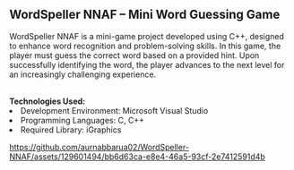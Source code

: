 <h2>WordSpeller NNAF – Mini Word Guessing Game</h2>
<p>WordSpeller NNAF is a mini-game project developed using C++, designed to enhance word recognition and problem-solving skills. In this game, the player must guess the correct word based on a provided hint. Upon successfully identifying the word, the player advances to the next level for an increasingly challenging experience.</p>
<br>
<b>Technologies Used:</b>
<li>Development Environment: Microsoft Visual Studio</li>
<li>Programming Languages: C, C++</li>
<li>Required Library: iGraphics</li>


https://github.com/aurnabbarua02/WordSpeller-NNAF/assets/129601494/bb6d63ca-e8e4-46a5-93cf-2e7412591d4b


